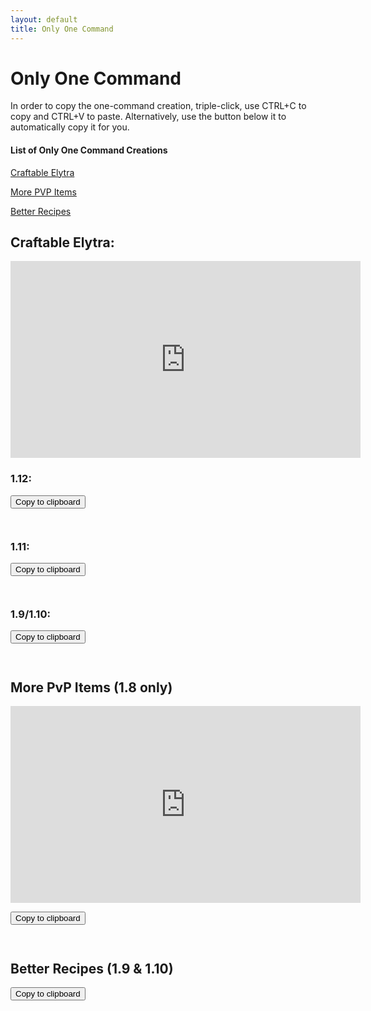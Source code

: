 ```yaml
---
layout: default
title: Only One Command
---
```

<script src="main.js"></script>
<script src="https://ajax.googleapis.com/ajax/libs/jquery/3.3.1/jquery.min.js"></script>
<script src="https://cdnjs.cloudflare.com/ajax/libs/gist-embed/2.7.1/gist-embed.min.js"></script>

<style>
code, div.gist, div.gist-file, div.gist-data, div.data {
    color: white;
    width: 450px;
    height: 200px
}
</style>

# Only One Command

In order to copy the one-command creation, triple-click, use CTRL+C to copy and CTRL+V to paste.
Alternatively, use the button below it to automatically copy it for you.

#### List of Only One Command Creations

[Craftable Elytra](#craftable-elytra)

[More PVP Items](#more-pvp-items-18-only)

[Better Recipes](#better-recipies-19--110)


## Craftable Elytra:

<iframe width="560" height="315" src="https://www.youtube-nocookie.com/embed/XVVbSVz4zB8?rel=0&amp;showinfo=0" frameborder="0" allow="autoplay; encrypted-media" allowfullscreen></iframe>

### 1.12:

<button class="copybutton" onclick="copytoClipboard(document.getElementById('file-craftable-elytra-1-12-LC1').innerHTML)">Copy to clipboard</button>

<code data-gist-id="b043f21669a0f59891e8b5ae199e39ec"
    data-gist-hide-footer="true"
    data-gist-hide-line-numbers="true"
    data-gist-file="Craftable Elytra - 1.12">
</code>

### 1.11:

<button class="copybutton" onclick="copytoClipboard(document.getElementById('file-craftable-elytra-1-11-LC1').innerHTML)">Copy to clipboard</button>

<code data-gist-id="b043f21669a0f59891e8b5ae199e39ec"
    data-gist-hide-footer="true"
    data-gist-hide-line-numbers="true"
    data-gist-file="Craftable Elytra - 1.11">
</code>

### 1.9/1.10:

<button class="copybutton" onclick="copytoClipboard(document.getElementById('file-craftable-elytra-1-9-1-10-LC1').innerHTML)">Copy to clipboard</button>

<code data-gist-id="b043f21669a0f59891e8b5ae199e39ec"
    data-gist-hide-footer="true"
    data-gist-hide-line-numbers="true"
    data-gist-file="Craftable Elytra - 1.9 & 1.10">
</code>


## More PvP Items \(1.8 only\)

<iframe width="560" height="315" src="https://www.youtube.com/embed/UmKv_wfiYKs" frameborder="0" allow="autoplay; encrypted-media" allowfullscreen></iframe>

<button class="copybutton" onclick="copytoClipboard(document.getElementById('file-morepvpitems-txt-LC1').innerHTML)">Copy to clipboard</button>

<code data-gist-id="9997bd172234f305bc4067cc28ec73ac"
    data-gist-hide-footer="true"
    data-gist-hide-line-numbers="true"
    data-gist-file="MorePVPItems.txt">
</code>

## Better Recipes \(1.9 & 1.10\)

<button class="copybutton" onclick="copytoClipboard(document.getElementById('file-morepvpitems-txt-LC1').innerHTML)">Copy to clipboard</button>

<code data-gist-id="15d815f9437c2566ffe5bcbeefa114a2"
    data-gist-hide-footer="true"
    data-gist-hide-line-numbers="true"
    data-gist-file="BetterRecipes.txt">
</code>
